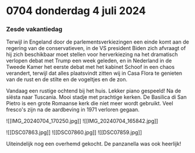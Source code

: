 # 0704 donderdag 4 juli 2024
### Zesde vakantiedag 
Terwijl in Engeland door de parlementsverkiezingen een einde komt aan de regering van de conservatieven, in de VS president Biden zich afvraagt of hij zich beschikbaar moet stellen voor herverkiezing na het dramatisch verlopen debat met Trump een week geleden, en in Nederland in de Tweede Kamer het eerste debat met het kabinet Schoof in een chaos verandert, terwijl dat alles plaatsvindt zitten wij in Casa Flora te genieten van de rust en de stilte en de vogeltjes en de zon. 

Vandaag een rustige ochtend bij het huis. Lekker piano gespeeld! Na de siësta naar Tuscania. Mooi stadje met prachtige kerken. De Basilica di San Pietro is een grote Romaanse kerk die niet meer wordt gebruikt. Veel fresco's zijn na de aardbeving in 1971 verloren gegaan.

![[IMG_20240704_170250.jpg]]
![[IMG_20240704_165842.jpg]]

![[DSC07863.jpg]]
![[DSC07860.jpg]]
![[DSC07859.jpg]]

Uiteindelijk nog een overhemd gekocht. De panzanella was ook heerlijk!